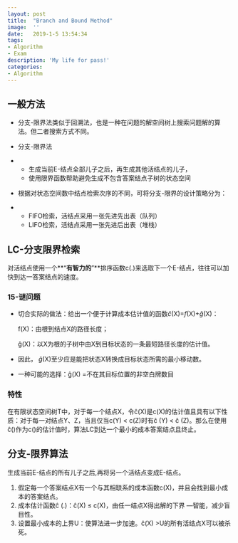 ```yaml
---
layout:	post
title:	"Branch and Bound Method"
image:	''
date:	2019-1-5 13:54:34
tags:	
- Algorithm
- Exam
description: 'My life for pass!'
categories:
- Algorithm
---
```


<script type="text/javascript" src="../MathJax/MathJax.js?config=default"></script>

## 一般方法

- 分支-限界法类似于回溯法，也是一种在问题的解空间树上搜索问题解的算法。但二者搜索方式不同。
- 分支-限界法

- - 生成当前E-结点全部儿子之后，再生成其他活结点的儿子，
  - 使用限界函数帮助避免生成不包含答案结点子树的状态空间

- 根据对状态空间数中结点检索次序的不同，可将分支-限界的设计策略分为：

- -    FIFO检索，活结点采用一张先进先出表（队列）
  -    LIFO检索，活结点采用一张先进后出表（堆栈）

## LC-分支限界检索

对活结点使用一个**“**有智力的**”**排序函数c(.)来选取下一个E-结点，往往可以加快到达一答案结点的速度。

### 15-谜问题

- 切合实际的做法：给出一个便于计算成本估计值的函数*ĉ*(X)=*f*(X)+*ĝ*(X)：

  f(X)：由根到结点X的路径长度；

  ĝ(X)：以X为根的子树中由X到目标状态的一条最短路径长度的估计值。

- 因此， *ĝ*(X)至少应是能把状态X转换成目标状态所需的最小移动数。
- 一种可能的选择：ĝ(X) =不在其目标位置的非空白牌数目

### 特性

在有限状态空间树T中，对于每一个结点X，令ĉ(X)是c(X)的估计值且具有以下性质：对于每一对结点Y、Z，当且仅当c(Y) < c(Z)时有ĉ (Y) < ĉ (Z)。那么在使用ĉ()作为c()的估计值时，算法LC到达一个最小的成本答案结点且终止。

## 分支-限界算法

生成当前E-结点的所有儿子之后,再将另一个活结点变成E-结点。

1. 假定每一个答案结点X有一个与其相联系的成本函数c(X)，并且会找到最小成本的答案结点。
2. 成本估计函数ĉ (.)：ĉ(X) ≤ c(X)，由任一结点X得出解的下界 —智能，减少盲目性。
3. 设置最小成本的上界U：使算法进一步加速。ĉ(X) >U的所有活结点X可以被杀死。